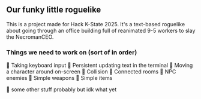 ## Our funky little roguelike
This is a project made for Hack K-State 2025. It's a text-based roguelike about going through an office building full of reanimated 9-5 workers to slay the NecromanCEO.


### Things we need to work on (sort of in order)
🔲 Taking keyboard input
🔲 Persistent updating text in the terminal
🔲 Moving a character around on-screen
🔲 Collision
🔲 Connected rooms
🔲 NPC enemies
🔲 Simple weapons
🔲 Simple items

🔲 some other stuff probably but idk what yet
